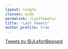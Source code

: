 ```yaml
---
layout: single
classes: wide
permalink: /LastTweets/
title: "Last Tweets"
author_profile: true
---
```


<a class="twitter-timeline" data-width="250" data-height="500" href="http://twitter.com/JLefortBesnard?ref_src=twsrc%5Etfw">Tweets by @JLefortBesnard</a><script async src="http://platform.twitter.com/widgets.js" charset="utf-8"></script>
